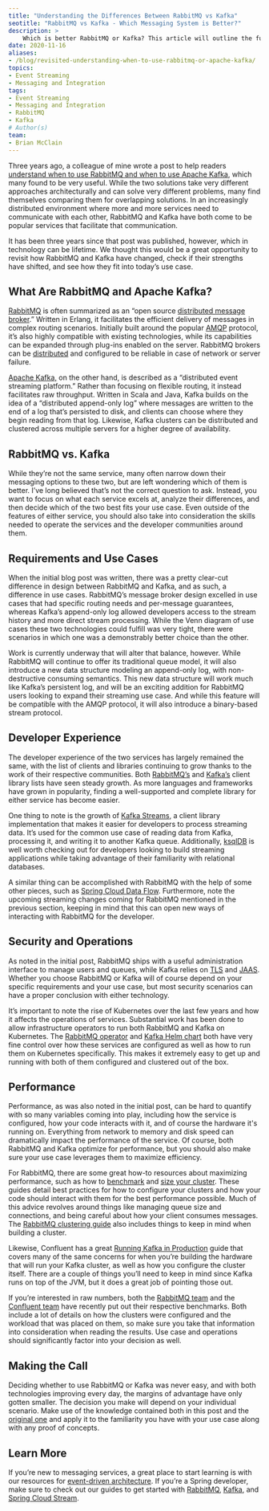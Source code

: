 ```yaml
---
title: "Understanding the Differences Between RabbitMQ vs Kafka"
seotitle: "RabbitMQ vs Kafka - Which Messaging System is Better?"
description: >
    Which is better RabbitMQ or Kafka? This article will outline the functionality offered by both messaging systems and help you make an informed decision when choosing a platform.
date: 2020-11-16
aliases:
- /blog/revisited-understanding-when-to-use-rabbitmq-or-apache-kafka/
topics:
- Event Streaming
- Messaging and Integration
tags:
- Event Streaming
- Messaging and Integration
- RabbitMQ
- Kafka
# Author(s)
team: 
- Brian McClain
---
```


Three years ago, a colleague of mine wrote a post to help readers [understand when to use RabbitMQ and when to use Apache Kafka](https://tanzu.vmware.com/content/blog/understanding-when-to-use-rabbitmq-or-apache-kafka), which many found to be very useful. While the two solutions take very different approaches architecturally and can solve very different problems, many find themselves comparing them for overlapping solutions. In an increasingly distributed environment where more and more services need to communicate with each other, RabbitMQ and Kafka have both come to be popular services that facilitate that communication.

It has been three years since that post was published, however, which in technology can be lifetime. We thought this would be a great opportunity to revisit how RabbitMQ and Kafka have changed, check if their strengths have shifted, and see how they fit into today’s use case.

## What Are RabbitMQ and Apache Kafka?

[RabbitMQ](https://www.rabbitmq.com/) is often summarized as an “open source [distributed message broker](https://www.rabbitmq.com/tutorials/amqp-concepts.html).” Written in Erlang, it facilitates the efficient delivery of messages in complex routing scenarios. Initially built around the popular [AMQP](https://www.amqp.org/) protocol, it’s also highly compatible with existing technologies, while its capabilities can be expanded through plug-ins enabled on the server. RabbitMQ brokers can be [distributed](https://www.rabbitmq.com/distributed.html) and configured to be reliable in case of network or server failure.

[Apache Kafka,](https://kafka.apache.org/) on the other hand, is described as a “distributed event streaming platform.” Rather than focusing on flexible routing, it instead facilitates raw throughput. Written in Scala and Java, Kafka builds on the idea of a “distributed append-only log” where messages are written to the end of a log that’s persisted to disk, and clients can choose where they begin reading from that log. Likewise, Kafka clusters can be distributed and clustered across multiple servers for a higher degree of availability.

## RabbitMQ vs. Kafka

While they’re not the same service, many often narrow down their messaging options to these two, but are left wondering which of them is better. I’ve long believed that’s not the correct question to ask. Instead, you want to focus on what each service excels at, analyze their differences, and then decide which of the two best fits your use case. Even outside of the features of either service, you should also take into consideration the skills needed to operate the services and the developer communities around them. 

## Requirements and Use Cases

When the initial blog post was written, there was a pretty clear-cut difference in design between RabbitMQ and Kafka, and as such, a difference in use cases. RabbitMQ’s message broker design excelled in use cases that had specific routing needs and per-message guarantees, whereas Kafka’s append-only log allowed developers access to the stream history and more direct stream processing. While the Venn diagram of use cases these two technologies could fulfill was very tight, there were scenarios in which one was a demonstrably better choice than the other.

Work is currently underway that will alter  that balance, however. While RabbitMQ will continue to offer its traditional queue model, it will also  introduce a new data structure modeling an append-only log, with non-destructive consuming semantics. This new data structure will work much like Kafka’s persistent log, and will be an exciting addition for RabbitMQ users looking to expand their streaming use case. And while this feature will be compatible with the AMQP protocol, it will also introduce a binary-based stream protocol. 

## Developer Experience

The developer experience of the two services has largely remained the same, with the list of clients and libraries continuing to grow thanks to the work of their respective communities. Both [RabbitMQ’s](https://www.rabbitmq.com/devtools.html) and [Kafka’s](https://cwiki.apache.org/confluence/display/KAFKA/Clients) client library lists have seen steady growth. As more languages and frameworks have grown in popularity, finding a well-supported and complete library for either service has become easier. 

One thing to note is the growth of [Kafka Streams](https://kafka.apache.org/documentation/streams/), a client library implementation that makes it easier for developers to process streaming data. It’s used for the common use case of reading data from Kafka, processing it, and writing it to another Kafka queue. Additionally, [ksqlDB](https://ksqldb.io) is well worth checking out for developers looking to build streaming applications while taking advantage of their familiarity with relational databases. 

A similar thing can be accomplished with RabbitMQ with the help of some other pieces, such as [Spring Cloud Data Flow](https://dataflow.spring.io/docs/stream-developer-guides/streams/standalone-stream-rabbitmq/). Furthermore, note the upcoming streaming changes coming for RabbitMQ mentioned in the previous section, keeping in mind that this can open new ways of interacting with RabbitMQ for the developer.

## Security and Operations

As noted in the initial post, RabbitMQ ships with a useful administration interface to manage users and queues, while Kafka relies on [TLS](https://www.rabbitmq.com/ssl.html) and [JAAS](https://www.rabbitmq.com/access-control.html). Whether you choose RabbitMQ or Kafka will of course depend on your specific requirements and your use case, but most security scenarios can have a proper conclusion with either technology. 

It’s important to note the rise of Kubernetes over the last few years and how it affects the operations of services. Substantial work has been done to allow infrastructure operators to run both RabbitMQ and Kafka on Kubernetes. The [RabbitMQ operator](https://www.rabbitmq.com/blog/2020/11/17/rabbitmq-kubernetes-operator-reaches-1-0) and [Kafka Helm chart](https://bitnami.com/stack/kafka/helm) both have very fine control over how these services are configured as well as how to run them on Kubernetes specifically. This makes it extremely easy to get up and running with both of them configured and clustered out of the box.

## Performance

Performance, as was also noted in the initial post, can be hard to quantify with so many variables coming into play, including how the service is configured, how your code interacts with it, and of course the hardware it's running on. Everything from network to memory and disk speed can dramatically impact the performance of the service. Of course, both RabbitMQ and Kafka optimize for performance, but you should also make sure your use case leverages them to maximize efficiency.

For RabbitMQ, there are some great how-to resources  about maximizing performance, such as how to [benchmark](https://www.rabbitmq.com/blog/2020/06/04/how-to-run-benchmarks/) and [size your cluster](https://www.rabbitmq.com/blog/2020/06/18/cluster-sizing-and-other-considerations/). These guides detail best practices for how to configure your clusters and how your code should interact with them for the best performance possible. Much of this advice revolves around things like managing queue size and connections, and being careful about how your client consumes messages. The [RabbitMQ clustering guide](https://www.rabbitmq.com/clustering.html)  also includes things to keep in mind when building a cluster.

Likewise, Confluent has a great [Running Kafka in Production](https://docs.confluent.io/current/kafka/deployment.html) guide that covers many of the same concerns for when you’re building the hardware that will run your Kafka cluster, as well as how you configure the cluster itself. There are a couple of things you’ll need to keep in mind since Kafka runs on top of the JVM, but it does a great job of pointing those out.

If you’re interested in raw numbers, both the [RabbitMQ team](https://www.rabbitmq.com/blog/category/performance-2/) and the [Confluent team](https://www.confluent.io/blog/kafka-fastest-messaging-system/) have recently put out their respective benchmarks. Both include a lot of details on how the clusters were configured and the workload that was placed on them, so make sure you take that information into consideration when reading the results. Use case and operations should significantly factor into your decision as well.

## Making the Call

Deciding whether to use RabbitMQ or Kafka was never easy, and with both technologies improving every day, the margins of advantage have only gotten smaller.  The decision you make will depend on your individual scenario. Make use of the knowledge contained both in this post and the [original one](https://tanzu.vmware.com/content/blog/understanding-when-to-use-rabbitmq-or-apache-kafka) and apply it to the familiarity you have with your use case along with any proof of concepts. 

## Learn More

If you’re new to messaging services, a great place to start learning is with our resources for [event-driven architecture](/patterns/eventing/). If you’re a Spring developer, make sure to check out our guides to get started with [RabbitMQ](/guides/messaging-and-integration/rabbitmq-gs), [Kafka](/guides/messaging-and-integration/kafka-gs/), and [Spring Cloud Stream](https://tanzu.vmware.com/developer/guides/event-streaming/scs-gs/).
